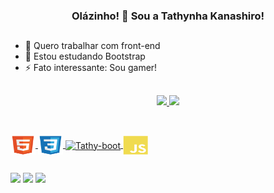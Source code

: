 ### <p align="center">Olázinho! 👋 Sou a Tathynha Kanashiro! </p>
##

- 🔭 Quero trabalhar com front-end
- 🌱 Estou estudando Bootstrap
- ⚡ Fato interessante: Sou gamer!

##

<div align="center">
  <a href="https://github.com/tathykanashiro">
  <img height="170em" src="https://github-readme-stats.vercel.app/api?username=tathykanashiro&show_icons=true&theme=aura_dark&include_all_commits=true&count_private=true"/>
  <img height="170em" src="https://github-readme-stats.vercel.app/api/top-langs/?username=tathykanashiro&layout=compact&langs_count=7&theme=aura_dark"/>
</div>
  
  ##
  
  <div style="display: inline_block"><br>
    <img align="center" alt="Tathy-HTML" height="30" width="40" src="https://raw.githubusercontent.com/devicons/devicon/master/icons/html5/html5-original.svg">
    <img align="center" alt="Tathy-CSS" height="30" width="40" src="https://raw.githubusercontent.com/devicons/devicon/master/icons/css3/css3-original.svg">
    <img align="center" alt="Tathy-boot" height="40" width="50" src="https://cdn.jsdelivr.net/gh/devicons/devicon/icons/bootstrap/bootstrap-plain.svg" />
    <img align="center" alt="Tathy-js" height="30" width="40" src="https://raw.githubusercontent.com/devicons/devicon/master/icons/javascript/javascript-plain.svg">       </div>
  
##
  
 <div> 
  <a href="https://instagram.com/tathykanashiro" target="_blank"><img src="https://img.shields.io/badge/-Instagram-%23E4405F?style=for-the-badge&logo=instagram&logoColor=white" target="_blank"></a>
  <a href = "mailto:tathymarquesani@gmail.com"><img src="https://img.shields.io/badge/-Gmail-%23333?style=for-the-badge&logo=gmail&logoColor=white" target="_blank"></a>
  <a href="https://www.linkedin.com/in/tathykanashiro" target="_blank"><img src="https://img.shields.io/badge/-LinkedIn-%230077B5?style=for-the-badge&logo=linkedin&logoColor=white" target="_blank"></a> 
 
</div>
